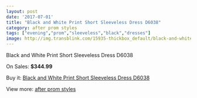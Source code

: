 ```yaml
---
layout: post
date: '2017-07-01'
title: "Black and White Print Short Sleeveless Dress D6038"
category: after prom styles
tags: ["evening","prom","sleeveless","black","dresses"]
image: http://img.transblink.com/15935-thickbox_default/black-and-white-print-short-sleeveless-dress-d6038.jpg
---
```

Black and White Print Short Sleeveless Dress D6038

On Sales: **$344.99**
<a href="https://www.transblink.com/en/after-prom-styles/5060-black-and-white-print-short-sleeveless-dress-d6038.html"><amp-img layout="responsive" width="600" height="600" src="//img.transblink.com/15935-thickbox_default/black-and-white-print-short-sleeveless-dress-d6038.jpg" alt="Black and White Print Short Sleeveless Dress D6038 0" /></a>
<a href="https://www.transblink.com/en/after-prom-styles/5060-black-and-white-print-short-sleeveless-dress-d6038.html"><amp-img layout="responsive" width="600" height="600" src="//img.transblink.com/15937-thickbox_default/black-and-white-print-short-sleeveless-dress-d6038.jpg" alt="Black and White Print Short Sleeveless Dress D6038 1" /></a>
<a href="https://www.transblink.com/en/after-prom-styles/5060-black-and-white-print-short-sleeveless-dress-d6038.html"><amp-img layout="responsive" width="600" height="600" src="//img.transblink.com/15936-thickbox_default/black-and-white-print-short-sleeveless-dress-d6038.jpg" alt="Black and White Print Short Sleeveless Dress D6038 2" /></a>

Buy it: [Black and White Print Short Sleeveless Dress D6038](https://www.transblink.com/en/after-prom-styles/5060-black-and-white-print-short-sleeveless-dress-d6038.html "Black and White Print Short Sleeveless Dress D6038")

View more: [after prom styles](https://www.transblink.com/en/55-after-prom-styles "after prom styles")